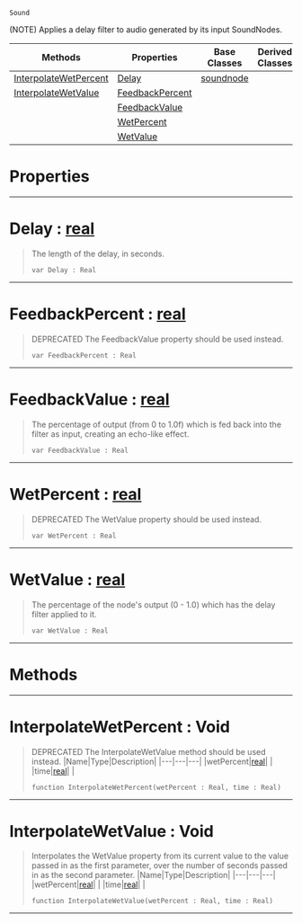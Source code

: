  `Sound`

(NOTE) Applies a delay filter to audio generated by its input SoundNodes.

|Methods|Properties|Base Classes|Derived Classes|
|---|---|---|---|
|[ InterpolateWetPercent](delaynode.md#interpolatewetpercent-vo)|[ Delay](delaynode.md#delay-zilch-engine-docume)|[soundnode](soundnode.md)| |
|[ InterpolateWetValue](delaynode.md#interpolatewetvalue-void)|[ FeedbackPercent](delaynode.md#feedbackpercent-zilch-eng)| | |
| |[ FeedbackValue](delaynode.md#feedbackvalue-zilch-engin)| | |
| |[ WetPercent](delaynode.md#wetpercent-zilch-engine-d)| | |
| |[ WetValue](delaynode.md#wetvalue-zilch-engine-doc)| | |


 #  Properties


---  
 #  Delay : [real](../nada_base_types/real.md)

> The length of the delay, in seconds.
> ``` lang=cpp, name=Nada
> var Delay : Real


---  
 #  FeedbackPercent : [real](../nada_base_types/real.md)

> DEPRECATED The FeedbackValue property should be used instead.
> ``` lang=cpp, name=Nada
> var FeedbackPercent : Real


---  
 #  FeedbackValue : [real](../nada_base_types/real.md)

> The percentage of output (from 0 to 1.0f) which is fed back into the filter as input, creating an echo-like effect.
> ``` lang=cpp, name=Nada
> var FeedbackValue : Real


---  
 #  WetPercent : [real](../nada_base_types/real.md)

> DEPRECATED The WetValue property should be used instead.
> ``` lang=cpp, name=Nada
> var WetPercent : Real


---  
 #  WetValue : [real](../nada_base_types/real.md)

> The percentage of the node's output (0 - 1.0) which has the delay filter applied to it.
> ``` lang=cpp, name=Nada
> var WetValue : Real


---  
 #  Methods


---  
 #  InterpolateWetPercent : Void

> DEPRECATED The InterpolateWetValue method should be used instead.
> |Name|Type|Description|
> |---|---|---|
> |wetPercent|[real](../nada_base_types/real.md)| |
> |time|[real](../nada_base_types/real.md)| |
> ``` lang=cpp, name=Nada
> function InterpolateWetPercent(wetPercent : Real, time : Real)
> ``` 


---  
 #  InterpolateWetValue : Void

> Interpolates the WetValue property from its current value to the value passed in as the first parameter, over the number of seconds passed in as the second parameter.
> |Name|Type|Description|
> |---|---|---|
> |wetPercent|[real](../nada_base_types/real.md)| |
> |time|[real](../nada_base_types/real.md)| |
> ``` lang=cpp, name=Nada
> function InterpolateWetValue(wetPercent : Real, time : Real)
> ``` 


---  
 

 